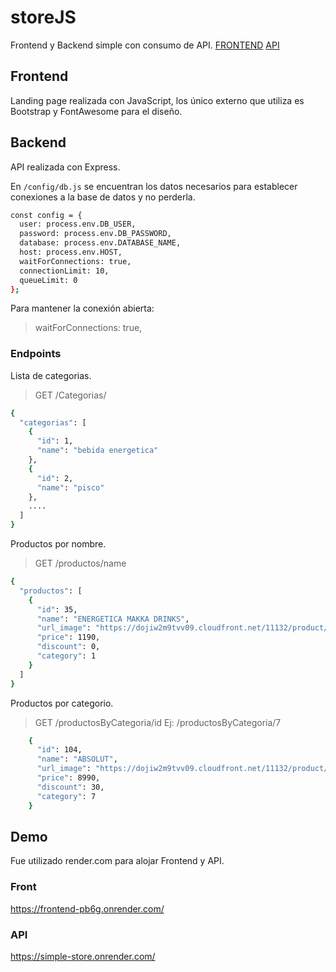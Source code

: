 # storeJS
Frontend y Backend simple con consumo de API.
[FRONTEND]([https://pages.github.com/](https://github.com/techeca/storeJS/tree/Frontend))
[API]([https://pages.github.com/](https://github.com/techeca/storeJS/tree/API))

## Frontend
Landing page realizada con JavaScript, los único externo que utiliza es Bootstrap y FontAwesome para el diseño.

## Backend
API realizada con Express.

En `/config/db.js` se encuentran los datos necesarios para establecer conexiones a la base de datos y no perderla.

```bash
const config = {
  user: process.env.DB_USER,
  password: process.env.DB_PASSWORD,
  database: process.env.DATABASE_NAME,
  host: process.env.HOST,
  waitForConnections: true,
  connectionLimit: 10,
  queueLimit: 0
};
```
Para mantener la conexión abierta:
> waitForConnections: true,

### Endpoints

Lista de categorias.
> GET /Categorias/
```bash
{
  "categorias": [
    {
      "id": 1,
      "name": "bebida energetica"
    },
    {
      "id": 2,
      "name": "pisco"
    },
    ....
  ]
}
```
Productos por nombre.
> GET /productos/name
```bash
{
  "productos": [
    {
      "id": 35,
      "name": "ENERGETICA MAKKA DRINKS",
      "url_image": "https://dojiw2m9tvv09.cloudfront.net/11132/product/makka-drinks-250ml0455.jpg",
      "price": 1190,
      "discount": 0,
      "category": 1
    }
  ]
}
```
Productos por categorio.
> GET /productosByCategoria/id
> Ej: /productosByCategoria/7
```bash
    {
      "id": 104,
      "name": "ABSOLUT",
      "url_image": "https://dojiw2m9tvv09.cloudfront.net/11132/product/absolut21381.png",
      "price": 8990,
      "discount": 30,
      "category": 7
    }
```
## Demo

Fue utilizado render.com para alojar Frontend y API. 

### Front
https://frontend-pb6g.onrender.com/

### API
https://simple-store.onrender.com/
